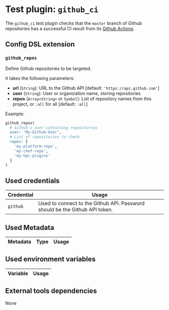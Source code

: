 # Test plugin: `github_ci`

The `github_ci` test plugin checks that the `master` branch of Github repositories has a successful CI result from its [Github Actions](https://github.com/features/actions).

## Config DSL extension

### `github_repos`

Define Github repositories to be targeted.

It takes the following parameters:
* **url** (`String`): URL to the Github API [default: `'https://api.github.com'`]
* **user** (`String`): User or organization name, storing repositories
* **repos** (`Array<String>` or `Symbol`): List of repository names from this project, or `:all` for all [default: `:all`]

Example:
```ruby
github_repos(
  # Github's user containing repositories
  user: 'My-Github-User',
  # List of repositories to check
  repos: [
    'my-platform-repo',
    'my-chef-repo',
    'my-hpc-plugins'
  ]
)
```

## Used credentials

| Credential | Usage
| --- | --- |
| `github` | Used to connect to the Github API. Password should be the Github API token. |

## Used Metadata

| Metadata | Type | Usage
| --- | --- | --- |

## Used environment variables

| Variable | Usage
| --- | --- |

## External tools dependencies

None
